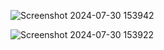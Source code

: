 ![Screenshot 2024-07-30 153942](https://github.com/user-attachments/assets/4116775d-4372-4263-bc7b-937146149ddf)


![Screenshot 2024-07-30 153922](https://github.com/user-attachments/assets/5205861e-730d-4b61-b249-ed41e2ab71ee)
